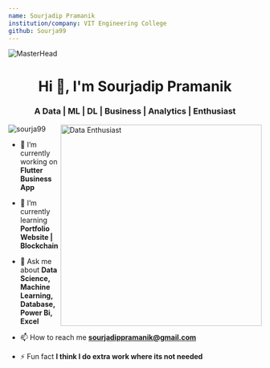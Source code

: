 ```yaml
---
name: Sourjadip Pramanik
institution/company: VIT Engineering College
github: Sourja99
---
```


![MasterHead](https://media-exp1.licdn.com/dms/image/C5616AQGIGzakDYvslA/profile-displaybackgroundimage-shrink_350_1400/0/1517067616632?e=1671667200&v=beta&t=1am4zKsbPj3hWPLhcBLz6ExtG5zlj10aJyLuRGnhoTk)
<h1 align="center">Hi 👋, I'm Sourjadip Pramanik</h1>
<h3 align="center">A Data | ML | DL | Business | Analytics | Enthusiast</h3>
<p><p>
<img align="right" alt="Data Enthusiast" width="400" src="https://uploads-ssl.webflow.com/604d3f30198124845e158373/60b0efe75fabe50ae1f40e9f_GIF%20for%20Homepage%20(3.6MB).gif">

<p align="left"> <img src="https://komarev.com/ghpvc/?username=sourja99&label=Profile%20views&color=0e75b6&style=flat" alt="sourja99" /> </p>

- 🔭 I’m currently working on **Flutter Business App**

- 🌱 I’m currently learning **Portfolio Website | Blockchain**

- 💬 Ask me about **Data Science, Machine Learning, Database, Power Bi, Excel**

- 📫 How to reach me **sourjadippramanik@gmail.com**

- ⚡ Fun fact **I think I do extra work where its not needed**
